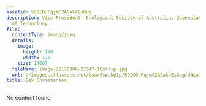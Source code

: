 ```yaml
---
assetid: 599COuFqjmC2ACak4EsGug
description: Vice-President, Ecological Society of Australia, Queensland University
  of Technology
file:
  contentType: image/jpeg
  details:
    image:
      height: 170
      width: 170
    size: 14007
  fileName: image-20170308-27347-10z4lip.jpg
  url: //images.ctfassets.net/bsux5spekp1p/599COuFqjmC2ACak4EsGug/d4ea396371728afede1b9598009357cf/image-20170308-27347-10z4lip.jpg
title: Bek Christensen
---
```

No content found